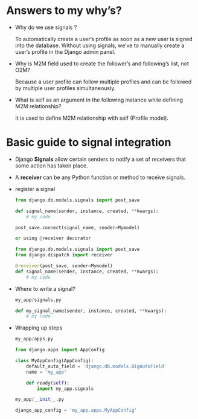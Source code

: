 # Answers to my why’s?

- Why do we use signals ?
    
    To automatically create a user’s profile as soon as a new user is signed into the database. Without using signals, we’ve to manually create a user’s profile in the Django admin panel.
   
    
- Why is M2M field used to create the follower’s and following’s list, not O2M?
    
    Because a user profile can follow multiple profiles and can be followed by multiple user profiles simultaneously.
    
    
- What is self as an argument in the following instance while defining M2M relationship?
    
    It is used to define M2M relationship with self (Profile model). 
    

# Basic guide to signal integration

- Django **Signals** allow certain senders to notify a set of receivers that some action has taken place.
- A **receiver** can be any Python function or method to receive signals.
- register a signal
    
    ```python
    from django.db.models.signals import post_save
    
    def signal_name(sender, instance, created, **kwargs):
        # my code
    
    post_save.connect(signal_name, sender=Mymodel)
    
    or using @receiver decorator
    
    from django.db.models.signals import post_save
    from django.dispatch import receiver
    
    @receiver(post_save, sender=Mymodel)
    def signal_name(sender, instance, created, **kwargs):
        # my code
    ```
    
- Where to write a signal?
    
    ```python
    my_app/signals.py
    
    def my_signal_name(sender, instance, created, **kwargs):
        # my code
    ```
    
- Wrapping up steps
    
    ```python
    my_app/apps.py
    
    from django.apps import AppConfig
    
    class MyAppConfig(AppConfig):
        default_auto_field = 'django.db.models.BigAutoField'
        name = 'my_app'
    
        def ready(self):
            import my_app.signals
    ```
    
    ```python
    my_app/__init__.py
    
    django_app_config = 'my_app.apps.MyAppConfig'
    ```
